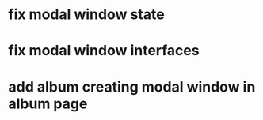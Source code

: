 # fix modal window state
# fix modal window interfaces
# add album creating modal window in album page